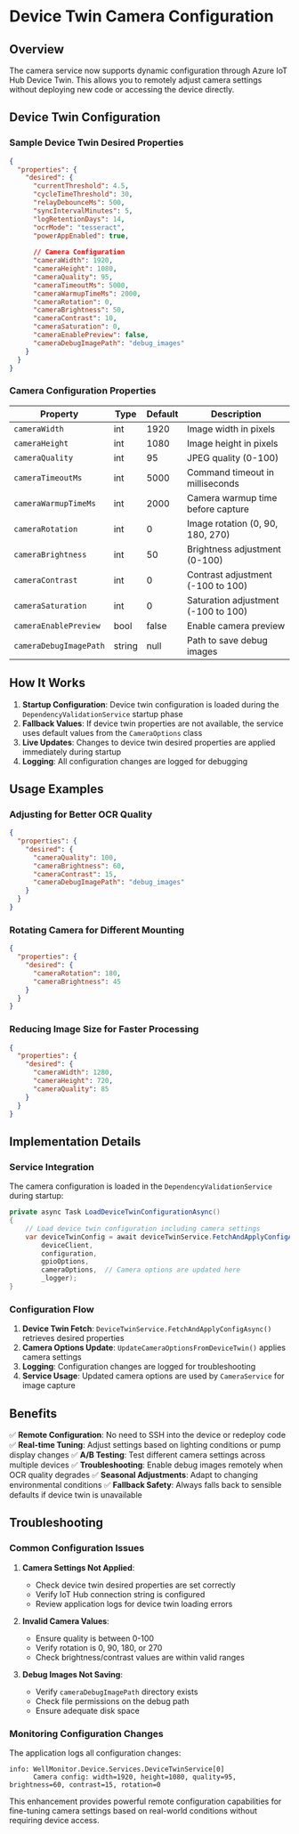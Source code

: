 # Device Twin Camera Configuration

## Overview

The camera service now supports dynamic configuration through Azure IoT Hub Device Twin. This allows you to remotely adjust camera settings without deploying new code or accessing the device directly.

## Device Twin Configuration

### Sample Device Twin Desired Properties

```json
{
  "properties": {
    "desired": {
      "currentThreshold": 4.5,
      "cycleTimeThreshold": 30,
      "relayDebounceMs": 500,
      "syncIntervalMinutes": 5,
      "logRetentionDays": 14,
      "ocrMode": "tesseract",
      "powerAppEnabled": true,
      
      // Camera Configuration
      "cameraWidth": 1920,
      "cameraHeight": 1080,
      "cameraQuality": 95,
      "cameraTimeoutMs": 5000,
      "cameraWarmupTimeMs": 2000,
      "cameraRotation": 0,
      "cameraBrightness": 50,
      "cameraContrast": 10,
      "cameraSaturation": 0,
      "cameraEnablePreview": false,
      "cameraDebugImagePath": "debug_images"
    }
  }
}
```

### Camera Configuration Properties

| Property | Type | Default | Description |
|----------|------|---------|-------------|
| `cameraWidth` | int | 1920 | Image width in pixels |
| `cameraHeight` | int | 1080 | Image height in pixels |
| `cameraQuality` | int | 95 | JPEG quality (0-100) |
| `cameraTimeoutMs` | int | 5000 | Command timeout in milliseconds |
| `cameraWarmupTimeMs` | int | 2000 | Camera warmup time before capture |
| `cameraRotation` | int | 0 | Image rotation (0, 90, 180, 270) |
| `cameraBrightness` | int | 50 | Brightness adjustment (0-100) |
| `cameraContrast` | int | 0 | Contrast adjustment (-100 to 100) |
| `cameraSaturation` | int | 0 | Saturation adjustment (-100 to 100) |
| `cameraEnablePreview` | bool | false | Enable camera preview |
| `cameraDebugImagePath` | string | null | Path to save debug images |

## How It Works

1. **Startup Configuration**: Device twin configuration is loaded during the `DependencyValidationService` startup phase
2. **Fallback Values**: If device twin properties are not available, the service uses default values from the `CameraOptions` class
3. **Live Updates**: Changes to device twin desired properties are applied immediately during startup
4. **Logging**: All configuration changes are logged for debugging

## Usage Examples

### Adjusting for Better OCR Quality

```json
{
  "properties": {
    "desired": {
      "cameraQuality": 100,
      "cameraBrightness": 60,
      "cameraContrast": 15,
      "cameraDebugImagePath": "debug_images"
    }
  }
}
```

### Rotating Camera for Different Mounting

```json
{
  "properties": {
    "desired": {
      "cameraRotation": 180,
      "cameraBrightness": 45
    }
  }
}
```

### Reducing Image Size for Faster Processing

```json
{
  "properties": {
    "desired": {
      "cameraWidth": 1280,
      "cameraHeight": 720,
      "cameraQuality": 85
    }
  }
}
```

## Implementation Details

### Service Integration

The camera configuration is loaded in the `DependencyValidationService` during startup:

```csharp
private async Task LoadDeviceTwinConfigurationAsync()
{
    // Load device twin configuration including camera settings
    var deviceTwinConfig = await deviceTwinService.FetchAndApplyConfigAsync(
        deviceClient, 
        configuration, 
        gpioOptions, 
        cameraOptions,  // Camera options are updated here
        _logger);
}
```

### Configuration Flow

1. **Device Twin Fetch**: `DeviceTwinService.FetchAndApplyConfigAsync()` retrieves desired properties
2. **Camera Options Update**: `UpdateCameraOptionsFromDeviceTwin()` applies camera settings
3. **Logging**: Configuration changes are logged for troubleshooting
4. **Service Usage**: Updated camera options are used by `CameraService` for image capture

## Benefits

✅ **Remote Configuration**: No need to SSH into the device or redeploy code
✅ **Real-time Tuning**: Adjust settings based on lighting conditions or pump display changes
✅ **A/B Testing**: Test different camera settings across multiple devices
✅ **Troubleshooting**: Enable debug images remotely when OCR quality degrades
✅ **Seasonal Adjustments**: Adapt to changing environmental conditions
✅ **Fallback Safety**: Always falls back to sensible defaults if device twin is unavailable

## Troubleshooting

### Common Configuration Issues

1. **Camera Settings Not Applied**:
   - Check device twin desired properties are set correctly
   - Verify IoT Hub connection string is configured
   - Review application logs for device twin loading errors

2. **Invalid Camera Values**:
   - Ensure quality is between 0-100
   - Verify rotation is 0, 90, 180, or 270
   - Check brightness/contrast values are within valid ranges

3. **Debug Images Not Saving**:
   - Verify `cameraDebugImagePath` directory exists
   - Check file permissions on the debug path
   - Ensure adequate disk space

### Monitoring Configuration Changes

The application logs all configuration changes:

```
info: WellMonitor.Device.Services.DeviceTwinService[0]
      Camera config: width=1920, height=1080, quality=95, brightness=60, contrast=15, rotation=0
```

This enhancement provides powerful remote configuration capabilities for fine-tuning camera settings based on real-world conditions without requiring device access.
